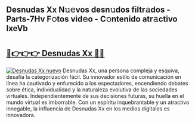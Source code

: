 ## Desnudas Xx N𝚞𝚎vos desn𝚞dos filtr𝚊dos - Parts-7Hv F𝚘tos vid𝚎o - C𝚘ntenido atr𝚊ctivo IxeVb

# <h2><a href="http://mbden1e.tromn.icu/?c=Desnudas+Xx">🔗👉👉👉 Desnudas Xx 🔗🔗</a></h2>

[![Desnudas Xx nuevo](https://i.imgur.com/pEAQMta.gif)](http://mbden1e.tromn.icu/?c=Desnudas+Xx)
Desnudas Xx, una persona compleja y esquiva, desafía la categorización fácil. Su innovador estilo de comunicación en línea ha cautivado y enfurecido a los espectadores, encendiendo debates sobre ética, individualidad y la naturaleza evolutiva de las sociedades virtuales. Independientemente de sus decisiones futuras, su huella en el mundo virtual es imborrable. Con un espíritu inquebrantable y un atractivo innegable, la influencia de Desnudas Xx en los medios digitales es innovadora.
